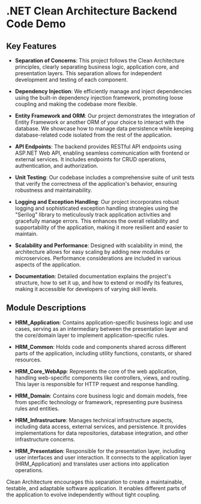 # .NET Clean Architecture Backend Code Demo

## Key Features

- **Separation of Concerns**: This project follows the Clean Architecture principles, clearly separating business logic, application core, and presentation layers. This separation allows for independent development and testing of each component.

- **Dependency Injection**: We efficiently manage and inject dependencies using the built-in dependency injection framework, promoting loose coupling and making the codebase more flexible.

- **Entity Framework and ORM**: Our project demonstrates the integration of Entity Framework or another ORM of your choice to interact with the database. We showcase how to manage data persistence while keeping database-related code isolated from the rest of the application.

- **API Endpoints**: The backend provides RESTful API endpoints using ASP.NET Web API, enabling seamless communication with frontend or external services. It includes endpoints for CRUD operations, authentication, and authorization.

- **Unit Testing**: Our codebase includes a comprehensive suite of unit tests that verify the correctness of the application's behavior, ensuring robustness and maintainability.

- **Logging and Exception Handling**: Our project incorporates robust logging and sophisticated exception handling strategies using the "Serilog" library to meticulously track application activities and gracefully manage errors. This enhances the overall reliability and supportability of the application, making it more resilient and easier to maintain.

- **Scalability and Performance**: Designed with scalability in mind, the architecture allows for easy scaling by adding new modules or microservices. Performance considerations are included in various aspects of the application.

- **Documentation**: Detailed documentation explains the project's structure, how to set it up, and how to extend or modify its features, making it accessible for developers of varying skill levels.

## Module Descriptions

- **HRM_Application**: Contains application-specific business logic and use cases, serving as an intermediary between the presentation layer and the core/domain layer to implement application-specific rules.

- **HRM_Common**: Holds code and components shared across different parts of the application, including utility functions, constants, or shared resources.

- **HRM_Core_WebApp**: Represents the core of the web application, handling web-specific components like controllers, views, and routing. This layer is responsible for HTTP request and response handling.

- **HRM_Domain**: Contains core business logic and domain models, free from specific technology or framework, representing pure business rules and entities.

- **HRM_Infrastructure**: Manages technical infrastructure aspects, including data access, external services, and persistence. It provides implementations for data repositories, database integration, and other infrastructure concerns.

- **HRM_Presentation**: Responsible for the presentation layer, including user interfaces and user interaction. It connects to the application layer (HRM_Application) and translates user actions into application operations.

Clean Architecture encourages this separation to create a maintainable, testable, and adaptable software application. It enables different parts of the application to evolve independently without tight coupling.

